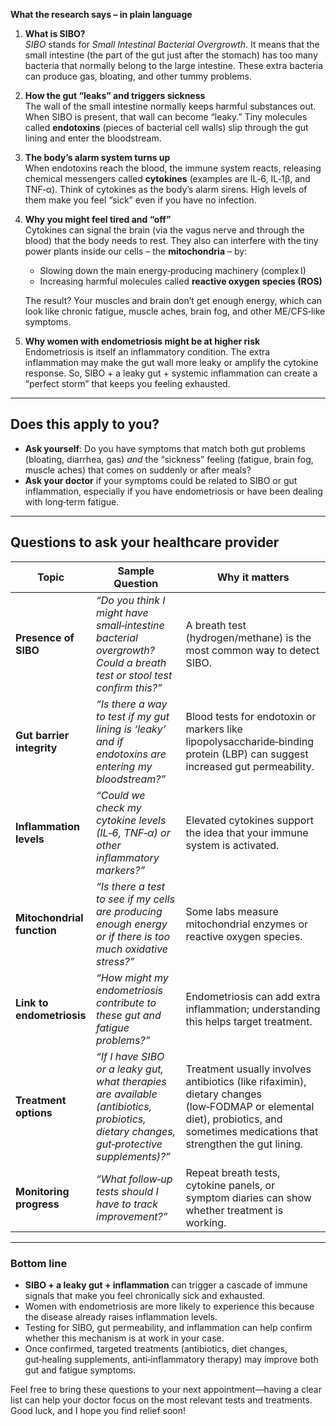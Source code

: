 **What the research says – in plain language**

1. **What is SIBO?**  
   *SIBO* stands for *Small Intestinal Bacterial Overgrowth*. It means that the small intestine (the part of the gut just after the stomach) has too many bacteria that normally belong to the large intestine. These extra bacteria can produce gas, bloating, and other tummy problems.

2. **How the gut “leaks” and triggers sickness**  
   The wall of the small intestine normally keeps harmful substances out. When SIBO is present, that wall can become “leaky.” Tiny molecules called **endotoxins** (pieces of bacterial cell walls) slip through the gut lining and enter the bloodstream.

3. **The body’s alarm system turns up**  
   When endotoxins reach the blood, the immune system reacts, releasing chemical messengers called **cytokines** (examples are IL‑6, IL‑1β, and TNF‑α). Think of cytokines as the body’s alarm sirens. High levels of them make you feel “sick” even if you have no infection.

4. **Why you might feel tired and “off”**  
   Cytokines can signal the brain (via the vagus nerve and through the blood) that the body needs to rest. They also can interfere with the tiny power plants inside our cells – the **mitochondria** – by:
   * Slowing down the main energy‑producing machinery (complex I)  
   * Increasing harmful molecules called **reactive oxygen species (ROS)**  

   The result? Your muscles and brain don’t get enough energy, which can look like chronic fatigue, muscle aches, brain fog, and other ME/CFS‑like symptoms.

5. **Why women with endometriosis might be at higher risk**  
   Endometriosis is itself an inflammatory condition. The extra inflammation may make the gut wall more leaky or amplify the cytokine response. So, SIBO + a leaky gut + systemic inflammation can create a “perfect storm” that keeps you feeling exhausted.

---

## Does this apply to you?

- **Ask yourself**: Do you have symptoms that match both gut problems (bloating, diarrhea, gas) *and* the “sickness” feeling (fatigue, brain fog, muscle aches) that comes on suddenly or after meals?
- **Ask your doctor** if your symptoms could be related to SIBO or gut inflammation, especially if you have endometriosis or have been dealing with long‑term fatigue.

---

## Questions to ask your healthcare provider

| Topic | Sample Question | Why it matters |
|-------|-----------------|----------------|
| **Presence of SIBO** | *“Do you think I might have small‑intestine bacterial overgrowth? Could a breath test or stool test confirm this?”* | A breath test (hydrogen/methane) is the most common way to detect SIBO. |
| **Gut barrier integrity** | *“Is there a way to test if my gut lining is ‘leaky’ and if endotoxins are entering my bloodstream?”* | Blood tests for endotoxin or markers like lipopolysaccharide‑binding protein (LBP) can suggest increased gut permeability. |
| **Inflammation levels** | *“Could we check my cytokine levels (IL‑6, TNF‑α) or other inflammatory markers?”* | Elevated cytokines support the idea that your immune system is activated. |
| **Mitochondrial function** | *“Is there a test to see if my cells are producing enough energy or if there is too much oxidative stress?”* | Some labs measure mitochondrial enzymes or reactive oxygen species. |
| **Link to endometriosis** | *“How might my endometriosis contribute to these gut and fatigue problems?”* | Endometriosis can add extra inflammation; understanding this helps target treatment. |
| **Treatment options** | *“If I have SIBO or a leaky gut, what therapies are available (antibiotics, probiotics, dietary changes, gut‑protective supplements)?”* | Treatment usually involves antibiotics (like rifaximin), dietary changes (low‑FODMAP or elemental diet), probiotics, and sometimes medications that strengthen the gut lining. |
| **Monitoring progress** | *“What follow‑up tests should I have to track improvement?”* | Repeat breath tests, cytokine panels, or symptom diaries can show whether treatment is working. |

---

### Bottom line

- **SIBO + a leaky gut + inflammation** can trigger a cascade of immune signals that make you feel chronically sick and exhausted.  
- Women with endometriosis are more likely to experience this because the disease already raises inflammation levels.  
- Testing for SIBO, gut permeability, and inflammation can help confirm whether this mechanism is at work in your case.  
- Once confirmed, targeted treatments (antibiotics, diet changes, gut‑healing supplements, anti‑inflammatory therapy) may improve both gut and fatigue symptoms.

Feel free to bring these questions to your next appointment—having a clear list can help your doctor focus on the most relevant tests and treatments. Good luck, and I hope you find relief soon!